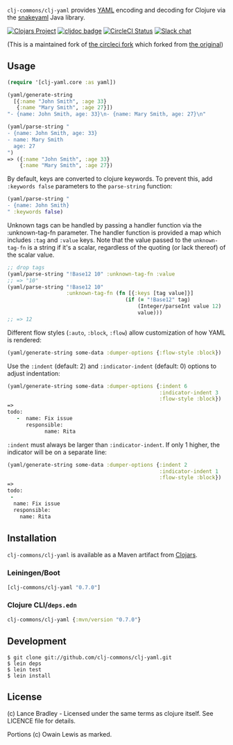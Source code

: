 `clj-commons/clj-yaml` provides [YAML](http://yaml.org) encoding and
decoding for Clojure via the [snakeyaml][] Java library.

[SnakeYAML]: https://bitbucket.org/snakeyaml/snakeyaml


[![Clojars Project](https://img.shields.io/clojars/v/clj-commons/clj-yaml.svg)](https://clojars.org/clj-commons/clj-yaml) 
[![cljdoc badge](https://cljdoc.org/badge/clj-commons/clj-yaml)](https://cljdoc.org/d/clj-commons/clj-yaml)
[![CircleCI Status](https://circleci.com/gh/clj-commons/clj-yaml.svg?style=svg)](https://circleci.com/gh/clj-commons/clj-yaml)
[![Slack chat](https://img.shields.io/badge/slack-join_chat-brightgreen.svg)](https://clojurians.slack.com/archives/C042XAQFCCU)

(This is a maintained fork of [the circleci fork][] which forked from [the original][])

[the circleci fork]: https://github.com/CircleCI-Archived/clj-yaml
[the original]: https://github.com/lancepantz/clj-yaml

## Usage

```clojure
(require '[clj-yaml.core :as yaml])

(yaml/generate-string
  [{:name "John Smith", :age 33}
   {:name "Mary Smith", :age 27}])
"- {name: John Smith, age: 33}\n- {name: Mary Smith, age: 27}\n"

(yaml/parse-string "
- {name: John Smith, age: 33}
- name: Mary Smith
  age: 27
")
=> ({:name "John Smith", :age 33}
    {:name "Mary Smith", :age 27})
```

By default, keys are converted to clojure keywords.  To prevent this,
add `:keywords false` parameters to the `parse-string` function:

```clojure
(yaml/parse-string "
- {name: John Smith}
" :keywords false)
```

Unknown tags can be handled by passing a handler function via the
:unknown-tag-fn parameter. The handler function is provided a map
which includes `:tag` and `:value` keys. Note that the value passed to
the `unknown-tag-fn` is a string if it's a scalar, regardless of the
quoting (or lack thereof) of the scalar value.

```clojure
;; drop tags
(yaml/parse-string "!Base12 10" :unknown-tag-fn :value
;; => "10"
(yaml/parse-string "!Base12 10"
                   :unknown-tag-fn (fn [{:keys [tag value]}]
                                      (if (= "!Base12" tag)
                                          (Integer/parseInt value 12)
                                          value)))
;; => 12
```


Different flow styles (`:auto`, `:block`, `:flow`) allow customization of how YAML is rendered:


```clojure
(yaml/generate-string some-data :dumper-options {:flow-style :block})
```

Use the `:indent` (default: 2) and `:indicator-indent` (default: 0) options to adjust indentation:

```clojure
(yaml/generate-string some-data :dumper-options {:indent 6
                                                 :indicator-indent 3
                                                 :flow-style :block})
=>
todo:
   -  name: Fix issue
      responsible:
            name: Rita
```
`:indent` must always be larger than `:indicator-indent`. If only 1 higher, the indicator will be on a separate line:
```clojure
(yaml/generate-string some-data :dumper-options {:indent 2
                                                 :indicator-indent 1
                                                 :flow-style :block})
=>
todo:
 -
  name: Fix issue
  responsible:
    name: Rita
```

## Installation

`clj-commons/clj-yaml` is available as a Maven artifact from [Clojars](http://clojars.org/clj-commons/clj-yaml).

### Leiningen/Boot

```clojure
[clj-commons/clj-yaml "0.7.0"]
```

### Clojure CLI/`deps.edn`

```clojure
clj-commons/clj-yaml {:mvn/version "0.7.0"}
```

## Development

    $ git clone git://github.com/clj-commons/clj-yaml.git
    $ lein deps
    $ lein test
    $ lein install

## License

(c) Lance Bradley - Licensed under the same terms as clojure itself. See LICENCE file for details.

Portions (c) Owain Lewis as marked.
